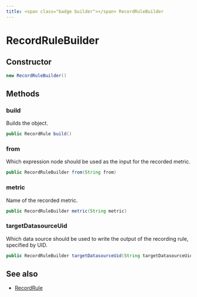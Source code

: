 ```yaml
---
title: <span class="badge builder"></span> RecordRuleBuilder
---
```

# <span class="badge builder"></span> RecordRuleBuilder

## Constructor

```java
new RecordRuleBuilder()
```
## Methods

### <span class="badge object-method"></span> build

Builds the object.

```java
public RecordRule build()
```

### <span class="badge object-method"></span> from

Which expression node should be used as the input for the recorded metric.

```java
public RecordRuleBuilder from(String from)
```

### <span class="badge object-method"></span> metric

Name of the recorded metric.

```java
public RecordRuleBuilder metric(String metric)
```

### <span class="badge object-method"></span> targetDatasourceUid

Which data source should be used to write the output of the recording rule, specified by UID.

```java
public RecordRuleBuilder targetDatasourceUid(String targetDatasourceUid)
```

## See also

 * <span class="badge object-type-class"></span> [RecordRule](./object-RecordRule.md)
